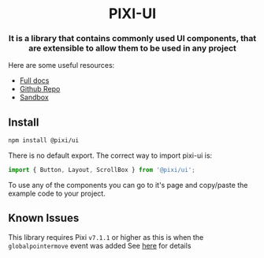 <div align="center">
    <h1>PIXI-UI</h1>
    <h3>It is a library that contains commonly used UI components, that are extensible to allow them to be used in any project</h3>
</div>

Here are some useful resources:

-   [Full docs](https://pixijs.io/ui/)
-   [Github Repo](https://github.com/pixijs/ui)
-   [Sandbox](https://pixijs.io/ui/storybook/)

## Install

```sh
npm install @pixi/ui
```

There is no default export. The correct way to import pixi-ui is:

```js
import { Button, Layout, ScrollBox } from '@pixi/ui';
```

To use any of the components you can go to it's page and copy/paste the example code to your project.

## Known Issues

This library requires Pixi `v7.1.1` or higher as this is when the `globalpointermove` event was added
See [here](https://github.com/pixijs/pixijs/pull/9067) for details
